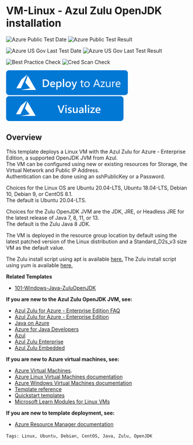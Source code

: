 # VM-Linux - Azul Zulu OpenJDK installation

![Azure Public Test Date](https://azurequickstartsservice.blob.core.windows.net/badges/101-Linux-Java-ZuluOpenJDK/PublicLastTestDate.svg)
![Azure Public Test Result](https://azurequickstartsservice.blob.core.windows.net/badges/101-Linux-Java-ZuluOpenJDK/PublicDeployment.svg)

![Azure US Gov Last Test Date](https://azurequickstartsservice.blob.core.windows.net/badges/101-Linux-Java-ZuluOpenJDK/FairfaxLastTestDate.svg)
![Azure US Gov Last Test Result](https://azurequickstartsservice.blob.core.windows.net/badges/101-Linux-Java-ZuluOpenJDK/FairfaxDeployment.svg)

![Best Practice Check](https://azurequickstartsservice.blob.core.windows.net/badges/101-Linux-Java-ZuluOpenJDK/BestPracticeResult.svg)
![Cred Scan Check](https://azurequickstartsservice.blob.core.windows.net/badges/101-Linux-Java-ZuluOpenJDK/CredScanResult.svg)

<a href="https://portal.azure.com/#create/Microsoft.Template/uri/https%3A%2F%2Fraw.githubusercontent.com%2Ftkarbowski%2Fazure-quickstart-templates%2Fmaster%2F101-Linux-Java-ZuluOpenJDK%2Fazuredeploy.json" target="_blank">
    <img src="https://raw.githubusercontent.com/Azure/azure-quickstart-templates/master/1-CONTRIBUTION-GUIDE/images/deploytoazure.svg?sanitize=true"/>
</a>
<a href="http://armviz.io/#/?load=https%3A%2F%2Fraw.githubusercontent.com%2FAzure%2Fazure-quickstart-templates%2Fmaster%2F101-Linux-Java-ZuluOpenJDK%2Fazuredeploy.json" target="_blank">
    <img src="https://raw.githubusercontent.com/Azure/azure-quickstart-templates/master/1-CONTRIBUTION-GUIDE/images/visualizebutton.svg?sanitize=true"/>
</a>

## Overview

This template deploys a Linux VM with the Azul Zulu for Azure - Enterprise Edition, a supported OpenJDK JVM from Azul.<br/>
The VM can be configured using new or existing resources for Storage, the Virtual Network and Public IP Address.<br/>
Authentication can be done using an sshPublicKey or a Password.

Choices for the Linux OS are Ubuntu 20.04-LTS, Ubuntu 18.04-LTS, Debian 10, Debian 9, or CentOS 8.1.<br/>
The default is Ubuntu 20.04-LTS.

Choices for the Zulu OpenJDK JVM are the JDK, JRE, or Headless JRE for the latest release of Java 7, 8, 11, or 13.<br/>
The default is the Zulu Java 8 JDK.

The VM is deployed in the resource group location by default using the latest patched version of the Linux distribution and a Standard_D2s_v3 size VM as the default value.

The Zulu install script using apt is available [here.](https://raw.githubusercontent.com/Azure/azure-quickstart-templates/master/101-Linux-Java-ZuluOpenJDK/scripts/apt-zulu-install.sh)
The Zulu install script using yum is available [here.](https://raw.githubusercontent.com/Azure/azure-quickstart-templates/master/101-Linux-Java-ZuluOpenJDK/scripts/yum-zulu-install.sh)

**Related Templates**
- [101-Windows-Java-ZuluOpenJDK](https://github.com/Azure/azure-quickstart-templates/tree/master/101-Windows-Java-ZuluOpenJDK)

**If you are new to the Azul Zulu OpenJDK JVM, see:**

- [Azul Zulu for Azure - Enterprise Edition FAQ](https://assets.azul.com/files/Zulu-for-Azure-FAQ.pdf)
- [Azul Zulu for Azure - Enterprise Edition](https://www.azul.com/downloads/azure-only/zulu/)
- [Java on Azure](https://azure.microsoft.com/en-us/develop/java/)
- [Azure for Java Developers](https://docs.microsoft.com/en-us/java/azure/?view=azure-java-stable)
- [Azul](https://www.azul.com/)
- [Azul Zulu Enterprise](https://www.azul.com/products/zulu-enterprise/)
- [Azul Zulu Embedded](https://www.azul.com/products/zulu-embedded/)

**If you are new to Azure virtual machines, see:**

- [Azure Virtual Machines](https://azure.microsoft.com/services/virtual-machines/).
- [Azure Linux Virtual Machines documentation](https://docs.microsoft.com/azure/virtual-machines/linux/)
- [Azure Windows Virtual Machines documentation](https://docs.microsoft.com/azure/virtual-machines/windows/)
- [Template reference](https://docs.microsoft.com/azure/templates/microsoft.compute/allversions)
- [Quickstart templates](https://azure.microsoft.com/resources/templates/?resourceType=Microsoft.Compute&pageNumber=1&sort=Popular)
- [Microsoft Learn Modules for Linux VMs](https://docs.microsoft.com/learn/browse/?term=linux%20Virtual%20Machine)

**If you are new to template deployment, see:**

- [Azure Resource Manager documentation](https://docs.microsoft.com/azure/azure-resource-manager/)

`Tags: Linux, Ubuntu, Debian, CentOS, Java, Zulu, OpenJDK`  

